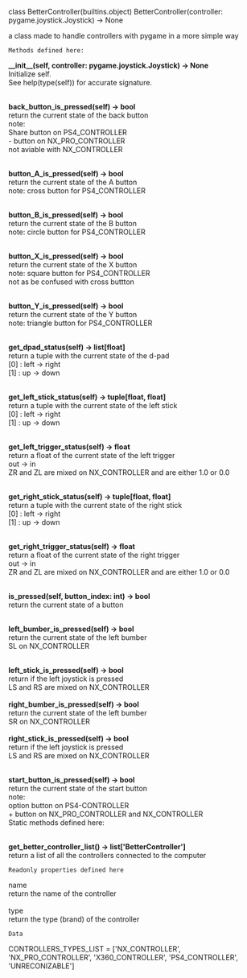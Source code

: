class BetterController(builtins.object)
   	BetterController(controller: pygame.joystick.Joystick) -&gt; None

a class made to handle controllers with pygame in a more simple way

 	Methods defined here:
**\_\_init\_\_(self, controller: pygame.joystick.Joystick) -> None** <br>
Initialize self.  <br>
See help(type(self)) for accurate signature.
<br><br>

**back_button_is_pressed(self) -> bool**<br>
return the current state of the back button<br>
note:<br>
Share button on PS4_CONTROLLER<br>
 \- button on NX_PRO_CONTROLLER<br>
not aviable with NX_CONTROLLER
<br><br>

**button_A_is_pressed(self) -> bool**<br>
return the current state of the A button<br>
note: cross button for PS4_CONTROLLER
<br><br>

**button_B_is_pressed(self) -> bool**<br>
return the current state of the B button<br>
note: circle button for PS4_CONTROLLER
<br><br>

**button_X_is_pressed(self) -> bool**<br>
return the current state of the X button<br>
note: square button for PS4_CONTROLLER<br>
not as be confused with cross buttton
<br><br>

**button_Y_is_pressed(self) -> bool**<br>
return the current state of the Y button<br>
note: triangle button for PS4_CONTROLLER
<br><br>

**get_dpad_status(self) -> list\[float\]**<br>
return a tuple with the current state of the d-pad<br>
[0] : left -> right<br>
[1] : up -> down<br><br>

**get_left_stick_status(self) -> tuple[float, float]**<br>
return a tuple with the current state of the left stick<br>
[0] : left -> right<br>
[1] : up -> down
<br><br>

**get_left_trigger_status(self) -> float**<br>
return a float of the current state of the left trigger<br>
out -> in<br>
ZR and ZL are mixed on NX_CONTROLLER and are either 1.0 or 0.0
<br><br>

**get_right_stick_status(self) -> tuple[float, float]**<br>
return a tuple with the current state of the right stick<br>
[0] : left -> right<br>
[1] : up -> down
<br><br>

**get_right_trigger_status(self) -> float**<br>
return a float of the current state of the right trigger<br>
out -> in<br>
ZR and ZL are mixed on NX_CONTROLLER and are either 1.0 or 0.0
<br><br>

**is_pressed(self, button_index: int) -> bool**<br>
return the current state of a button
<br><br>

**left_bumber_is_pressed(self) -> bool**<br>
return the current state of the left bumber<br>
SL on NX_CONTROLLER
<br><br>

**left_stick_is_pressed(self) -> bool**<br>
return if the left joystick is pressed<br>
LS and RS are mixed on NX_CONTROLLER
<br><br>
**right_bumber_is_pressed(self) -> bool**<br>
return the current state of the left bumber<br>
SR on NX_CONTROLLER
<br><br>
**right_stick_is_pressed(self) -> bool**<br>
return if the left joystick is pressed<br>
LS and RS are mixed on NX_CONTROLLER
<br><br>

**start_button_is_pressed(self) -> bool**<br>
return the current state of the start button<br>
note:<br>
option button on PS4-CONTROLLER<br>
\+ button on NX_PRO_CONTROLLER and NX_CONTROLLER<br>
Static methods defined here:
<br><br>

**get_better_controller_list() -> list\['BetterController'\]**<br>
return a list of all the controllers connected to the computer<br>

	Readonly properties defined here
name<br>
return the name of the controller<br><br>
type<br>
return the type (brand) of the controller<br>

	Data
CONTROLLERS_TYPES_LIST = ['NX_CONTROLLER', 'NX_PRO_CONTROLLER', 'X360_CONTROLLER', 'PS4_CONTROLLER', 'UNRECONIZABLE']